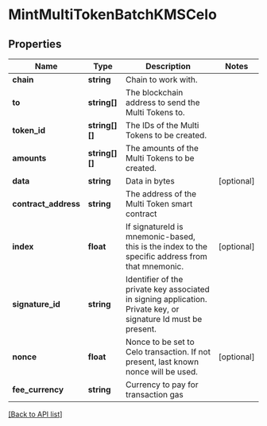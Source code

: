 # MintMultiTokenBatchKMSCelo

## Properties

Name | Type | Description | Notes
------------ | ------------- | ------------- | -------------
**chain** | **string** | Chain to work with. |
**to** | **string[]** | The blockchain address to send the Multi Tokens to. |
**token_id** | **string[][]** | The IDs of the Multi Tokens to be created. |
**amounts** | **string[][]** | The amounts of the Multi Tokens to be created. |
**data** | **string** | Data in bytes | [optional]
**contract_address** | **string** | The address of the Multi Token smart contract |
**index** | **float** | If signatureId is mnemonic-based, this is the index to the specific address from that mnemonic. | [optional]
**signature_id** | **string** | Identifier of the private key associated in signing application. Private key, or signature Id must be present. |
**nonce** | **float** | Nonce to be set to Celo transaction. If not present, last known nonce will be used. | [optional]
**fee_currency** | **string** | Currency to pay for transaction gas |

[[Back to API list]](../../README.md#api-endpoints)
